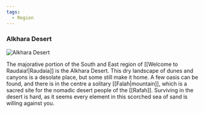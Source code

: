 ```yaml
---
tags:
  - Region
---
```


### Alkhara Desert

![Alkhara Desert](alkhara.png)

The majorative portion of the South and East region of [[Welcome to Raudaia!|Raudaia]] is the Alkhara Desert. This dry landscape of dunes and canyons is a desolate place, but some still make it home. A few oasis can be found, and there is in the centre a solitary [[Falah|mountain]], which is a sacred site for the nomadic desert people of the [[Rafah]].
Surviving in the desert is hard, as it seems every element in this scorched sea of sand is willing against you.
